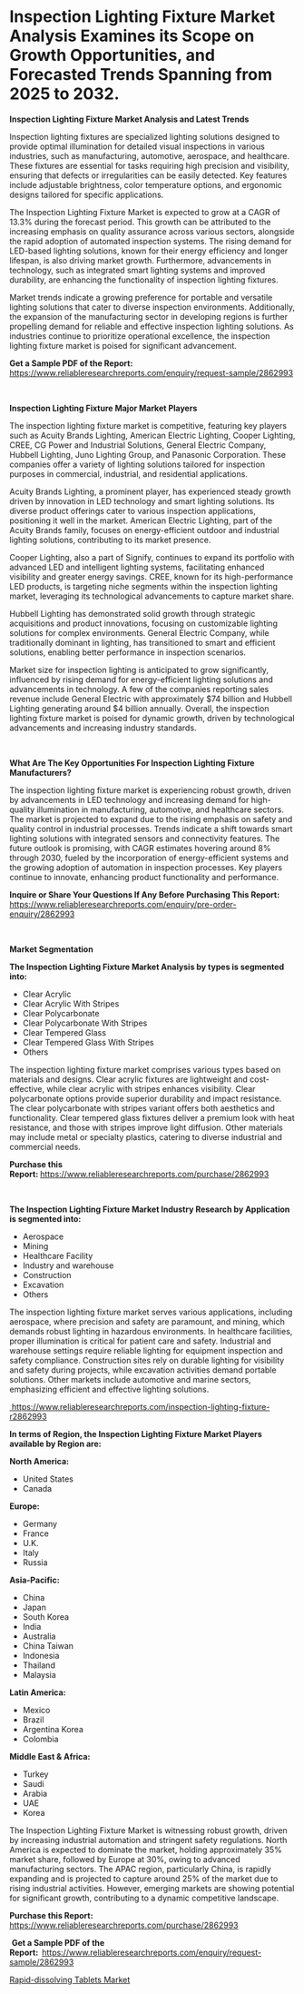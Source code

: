 <p><h1>Inspection Lighting Fixture Market Analysis Examines its Scope on Growth Opportunities, and Forecasted Trends Spanning from 2025 to 2032.</h1></p><p><strong>Inspection Lighting Fixture Market Analysis and Latest Trends</strong></p>
<p><p>Inspection lighting fixtures are specialized lighting solutions designed to provide optimal illumination for detailed visual inspections in various industries, such as manufacturing, automotive, aerospace, and healthcare. These fixtures are essential for tasks requiring high precision and visibility, ensuring that defects or irregularities can be easily detected. Key features include adjustable brightness, color temperature options, and ergonomic designs tailored for specific applications.</p><p>The Inspection Lighting Fixture Market is expected to grow at a CAGR of 13.3% during the forecast period. This growth can be attributed to the increasing emphasis on quality assurance across various sectors, alongside the rapid adoption of automated inspection systems. The rising demand for LED-based lighting solutions, known for their energy efficiency and longer lifespan, is also driving market growth. Furthermore, advancements in technology, such as integrated smart lighting systems and improved durability, are enhancing the functionality of inspection lighting fixtures. </p><p>Market trends indicate a growing preference for portable and versatile lighting solutions that cater to diverse inspection environments. Additionally, the expansion of the manufacturing sector in developing regions is further propelling demand for reliable and effective inspection lighting solutions. As industries continue to prioritize operational excellence, the inspection lighting fixture market is poised for significant advancement.</p></p>
<p><strong>Get a Sample PDF of the Report:&nbsp;</strong> <a href="https://www.reliableresearchreports.com/enquiry/request-sample/2862993?utm_campaign=3369&utm_medium=2&utm_source=Github&utm_content=ia&utm_term=12032025&utm_id=inspection-lighting-fixture">https://www.reliableresearchreports.com/enquiry/request-sample/2862993</a></p>
<p>&nbsp;</p>
<p><strong>Inspection Lighting Fixture Major Market Players</strong></p>
<p><p>The inspection lighting fixture market is competitive, featuring key players such as Acuity Brands Lighting, American Electric Lighting, Cooper Lighting, CREE, CG Power and Industrial Solutions, General Electric Company, Hubbell Lighting, Juno Lighting Group, and Panasonic Corporation. These companies offer a variety of lighting solutions tailored for inspection purposes in commercial, industrial, and residential applications.</p><p>Acuity Brands Lighting, a prominent player, has experienced steady growth driven by innovation in LED technology and smart lighting solutions. Its diverse product offerings cater to various inspection applications, positioning it well in the market. American Electric Lighting, part of the Acuity Brands family, focuses on energy-efficient outdoor and industrial lighting solutions, contributing to its market presence.</p><p>Cooper Lighting, also a part of Signify, continues to expand its portfolio with advanced LED and intelligent lighting systems, facilitating enhanced visibility and greater energy savings. CREE, known for its high-performance LED products, is targeting niche segments within the inspection lighting market, leveraging its technological advancements to capture market share.</p><p>Hubbell Lighting has demonstrated solid growth through strategic acquisitions and product innovations, focusing on customizable lighting solutions for complex environments. General Electric Company, while traditionally dominant in lighting, has transitioned to smart and efficient solutions, enabling better performance in inspection scenarios.</p><p>Market size for inspection lighting is anticipated to grow significantly, influenced by rising demand for energy-efficient lighting solutions and advancements in technology. A few of the companies reporting sales revenue include General Electric with approximately $74 billion and Hubbell Lighting generating around $4 billion annually. Overall, the inspection lighting fixture market is poised for dynamic growth, driven by technological advancements and increasing industry standards.</p></p>
<p>&nbsp;</p>
<p><strong>What Are The Key Opportunities For Inspection Lighting Fixture Manufacturers?</strong></p>
<p><p>The inspection lighting fixture market is experiencing robust growth, driven by advancements in LED technology and increasing demand for high-quality illumination in manufacturing, automotive, and healthcare sectors. The market is projected to expand due to the rising emphasis on safety and quality control in industrial processes. Trends indicate a shift towards smart lighting solutions with integrated sensors and connectivity features. The future outlook is promising, with CAGR estimates hovering around 8% through 2030, fueled by the incorporation of energy-efficient systems and the growing adoption of automation in inspection processes. Key players continue to innovate, enhancing product functionality and performance.</p></p>
<p><strong>Inquire or Share Your Questions If Any Before Purchasing This Report:</strong> <a href="https://www.reliableresearchreports.com/enquiry/pre-order-enquiry/2862993?utm_campaign=3369&utm_medium=2&utm_source=Github&utm_content=ia&utm_term=12032025&utm_id=inspection-lighting-fixture">https://www.reliableresearchreports.com/enquiry/pre-order-enquiry/2862993</a></p>
<p>&nbsp;</p>
<p><strong>Market Segmentation</strong></p>
<p><strong>The Inspection Lighting Fixture Market Analysis by types is segmented into:</strong></p>
<p><ul><li>Clear Acrylic</li><li>Clear Acrylic With Stripes</li><li>Clear Polycarbonate</li><li>Clear Polycarbonate With Stripes</li><li>Clear Tempered Glass</li><li>Clear Tempered Glass With Stripes</li><li>Others</li></ul></p>
<p><p>The inspection lighting fixture market comprises various types based on materials and designs. Clear acrylic fixtures are lightweight and cost-effective, while clear acrylic with stripes enhances visibility. Clear polycarbonate options provide superior durability and impact resistance. The clear polycarbonate with stripes variant offers both aesthetics and functionality. Clear tempered glass fixtures deliver a premium look with heat resistance, and those with stripes improve light diffusion. Other materials may include metal or specialty plastics, catering to diverse industrial and commercial needs.</p></p>
<p><strong>Purchase this Report:&nbsp;</strong><a href="https://www.reliableresearchreports.com/purchase/2862993?utm_campaign=3369&utm_medium=2&utm_source=Github&utm_content=ia&utm_term=12032025&utm_id=inspection-lighting-fixture">https://www.reliableresearchreports.com/purchase/2862993</a></p>
<p>&nbsp;</p>
<p><strong>The Inspection Lighting Fixture Market Industry Research by Application is segmented into:</strong></p>
<p><ul><li>Aerospace</li><li>Mining</li><li>Healthcare Facility</li><li>Industry and warehouse</li><li>Construction</li><li>Excavation</li><li>Others</li></ul></p>
<p><p>The inspection lighting fixture market serves various applications, including aerospace, where precision and safety are paramount, and mining, which demands robust lighting in hazardous environments. In healthcare facilities, proper illumination is critical for patient care and safety. Industrial and warehouse settings require reliable lighting for equipment inspection and safety compliance. Construction sites rely on durable lighting for visibility and safety during projects, while excavation activities demand portable solutions. Other markets include automotive and marine sectors, emphasizing efficient and effective lighting solutions.</p></p>
<p><a href="https://www.reliableresearchreports.com/inspection-lighting-fixture-r2862993?utm_campaign=3369&utm_medium=2&utm_source=Github&utm_content=ia&utm_term=12032025&utm_id=inspection-lighting-fixture">&nbsp;https://www.reliableresearchreports.com/inspection-lighting-fixture-r2862993</a></p>
<p><strong>In terms of Region, the Inspection Lighting Fixture Market Players available by Region are:</strong></p>
<p>
    <p> <strong> North America: </strong>
        <ul>
            <li>United States</li>
            <li>Canada</li>
        </ul>
        </p> 
    <p> <strong> Europe: </strong>
        <ul>
            <li>Germany</li>
            <li>France</li>
            <li>U.K.</li>
            <li>Italy</li>
            <li>Russia</li>
        </ul>
        </p> 
    <p> <strong> Asia-Pacific: </strong>
        <ul>
            <li>China</li>
            <li>Japan</li>
            <li>South Korea</li>
            <li>India</li>
            <li>Australia</li>
            <li>China Taiwan</li>
            <li>Indonesia</li>
            <li>Thailand</li>
            <li>Malaysia</li>
        </ul>
        </p> 
    <p> <strong> Latin America: </strong>
        <ul>
            <li>Mexico</li>
            <li>Brazil</li>
            <li>Argentina Korea</li>
            <li>Colombia</li>
        </ul>
        </p> 
    <p> <strong> Middle East & Africa: </strong>
        <ul>
            <li>Turkey</li>
            <li>Saudi</li>
            <li>Arabia</li>
            <li>UAE</li>
            <li>Korea</li>
        </ul>
    </p>
    </p>
<p><p>The Inspection Lighting Fixture Market is witnessing robust growth, driven by increasing industrial automation and stringent safety regulations. North America is expected to dominate the market, holding approximately 35% market share, followed by Europe at 30%, owing to advanced manufacturing sectors. The APAC region, particularly China, is rapidly expanding and is projected to capture around 25% of the market due to rising industrial activities. However, emerging markets are showing potential for significant growth, contributing to a dynamic competitive landscape.</p></p>
<p><strong>Purchase this Report: </strong><a href="https://www.reliableresearchreports.com/purchase/2862993?utm_campaign=3369&utm_medium=2&utm_source=Github&utm_content=ia&utm_term=12032025&utm_id=inspection-lighting-fixture">https://www.reliableresearchreports.com/purchase/2862993</a></p>
<p>&nbsp;<strong>Get a Sample PDF of the Report:&nbsp;&nbsp;</strong><a href="https://www.reliableresearchreports.com/enquiry/request-sample/2862993?utm_campaign=3369&utm_medium=2&utm_source=Github&utm_content=ia&utm_term=12032025&utm_id=inspection-lighting-fixture">https://www.reliableresearchreports.com/enquiry/request-sample/2862993</a></p>
<p><strong></strong></p>
<p><p><a href="https://github.com/ivvrgibi/Market-Research-Report-List-1/blob/main/rapid-dissolving-tablets-market.md?utm_campaign=3369&utm_medium=2&utm_source=Github&utm_content=ia&utm_term=12032025&utm_id=inspection-lighting-fixture">Rapid-dissolving Tablets Market</a></p></p>